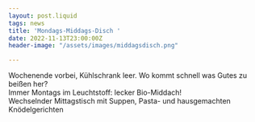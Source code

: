```yaml
---
layout: post.liquid
tags: news
title: 'Mondags-Middags-Disch '
date: 2022-11-13T23:00:00Z
header-image: "/assets/images/middagsdisch.png"

---
```

Wochenende vorbei, Kühlschrank leer. Wo kommt schnell was Gutes zu beißen her?  
Immer Montags im Leuchtstoff: lecker Bio-Middach!   
Wechselnder Mittagstisch mit Suppen, Pasta- und hausgemachten Knödelgerichten